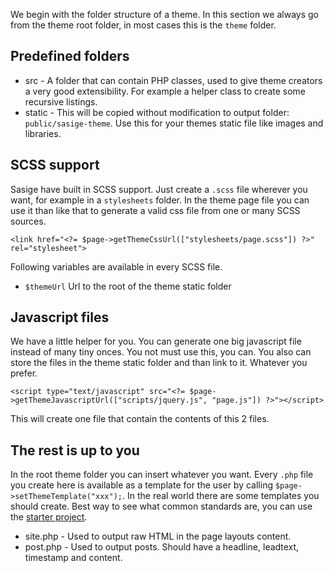 We begin with the folder structure of a theme. In this section we always go from the theme root folder, in most cases this is the `theme` folder.

## Predefined folders

* src - A folder that can contain PHP classes, used to give theme creators a very good extensibility. For example a helper class to create some recursive listings.
* static - This will be copied without modification to output folder: `public/sasige-theme`. Use this for your themes static file like images and libraries.

## SCSS support

Sasige have built in SCSS support. Just create a `.scss` file wherever you want, for example in a `stylesheets` folder. In the theme page file you can use it than like that to generate a valid css file from one or many SCSS sources.

    <link href="<?= $page->getThemeCssUrl(["stylesheets/page.scss"]) ?>" rel="stylesheet">
    
Following variables are available in every SCSS file.
* `$themeUrl` Url to the root of the theme static folder

## Javascript files

We have a little helper for you. You can generate one big javascript file instead of many tiny onces. You not must use this, you can. You also can store the files in the theme static folder and than link to it. Whatever you prefer.

    <script type="text/javascript" src="<?= $page->getThemeJavascriptUrl(["scripts/jquery.js", "page.js"]) ?>"></script>

This will create one file that contain the contents of this 2 files.


## The rest is up to you

In the root theme folder you can insert whatever you want. Every `.php` file you create here is available as a template for the user by calling `$page->setThemeTemplate("xxx");`. In the real world there are some templates you should create. Best way to see what common standards are, you can use the [starter project](../installation/create-new-project.html).

* site.php - Used to output raw HTML in the page layouts content.
* post.php - Used to output posts. Should have a headline, leadtext, timestamp and content.